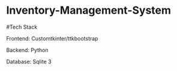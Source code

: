 # Inventory-Management-System

#Tech Stack

Frontend: Customtkinter/ttkbootstrap

Backend: Python

Database: Sqlite 3
